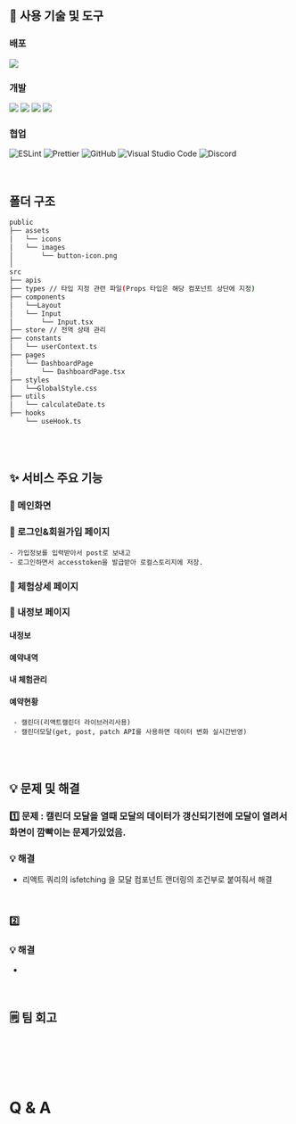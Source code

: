 ## 🔨 사용 기술 및 도구

### 배포

<img src="https://img.shields.io/badge/vercel-000000?style=for-the-badge&logo=vercel&logoColor=white">

### 개발

<img src="https://img.shields.io/badge/typescript-3178c6?style=for-the-badge&logo=typescript&logoColor=white"> <img src="https://img.shields.io/badge/react-61dafb?style=for-the-badge&logo=react&logoColor=white"> <img src="https://img.shields.io/badge/reqct_query-FF4154?style=for-the-badge&logo=reactquery&logoColor=white"> <img src="https://img.shields.io/badge/next.js_12-000000?style=for-the-badge&logo=nextdotjs&logoColor=white">


### 협업

![ESLint](https://img.shields.io/badge/ESLint-4B3263?style=for-the-badge&logo=eslint&logoColor=white)
![Prettier](https://img.shields.io/badge/Prettier-F7B93E?style=for-the-badge&logo=eslint&logoColor=white) ![GitHub](https://img.shields.io/badge/github-%23121011.svg?style=for-the-badge&logo=github&logoColor=white) ![Visual Studio Code](https://img.shields.io/badge/Visual%20Studio%20Code-0078d7.svg?style=for-the-badge&logo=visual-studio-code&logoColor=white)
![Discord](https://img.shields.io/badge/Discord-%235865F2.svg?style=for-the-badge&logo=discord&logoColor=white)

<br/>

## 폴더 구조

```bash
public
├── assets
│   └── icons
│   └── images
│       └── button-icon.png
│ 
src
├── apis 
├── types // 타입 지정 관련 파일(Props 타입은 해당 컴포넌트 상단에 지정)
├── components 
│   └──Layout
│   └── Input
│       └── Input.tsx
├── store // 전역 상태 관리
├── constants
│   └── userContext.ts
├── pages 
│   └── DashboardPage
│       └── DashboardPage.tsx
├── styles
│   └──GlobalStyle.css
├── utils  
│   └── calculateDate.ts
├── hooks  
    └── useHook.ts
```
<br/><br/>

## ✨ 서비스 주요 기능


### 📄 메인화면


### 📄 로그인&회원가입 페이지
    - 가입정보를 입력받아서 post로 보내고
    - 로그인하면서 accesstoken을 발급받아 로컬스토리지에 저장.

### 📄 체험상세 페이지

### 📄 내정보 페이지
 #### 내정보
 #### 예약내역
 #### 내 체험관리
 #### 예약현황
     - 캘린더(리액트캘린더 라이브러리사용)
     - 캘린더모달(get, post, patch API를 사용하면 데이터 변화 실시간반영)



<br/><br/>


## 💡 문제 및 해결

### 1️⃣ 문제 : 캘린더 모달을 열때 모달의 데이터가 갱신되기전에 모달이 열려서 화면이 깜빡이는 문제가있었음.
### 💡 해결 
- 리액트 쿼리의 isfetching 을 모달 컴포넌트 랜더링의 조건부로 붙여줘서 해결
<br/>

### 2️⃣ 
### 💡 해결 
- 

<br/>

## 🗒️ 팀 회고




<br/><br/>
<br/><br/>

# Q & A


<br/><br/>
<br/><br/>
<br/><br/>
